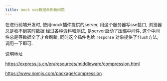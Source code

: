 ```yaml
---
title: mock sse数据未刷新问题
---
```


在进行前端开发时, 使用mock插件提供的server, 
用这个服务器写sse接口, 浏览器总是收不到实时数据
经过各种资料和测试, 是server启动了压缩中间件,
这个中间件总是等数据全了才会刷新,
同时这个插件也给 `response` 对象提供了`flush`方法, 调用一下即可.

说明地址

https://express.js.cn/en/resources/middleware/compression.html

https://www.npmjs.com/package/compression
